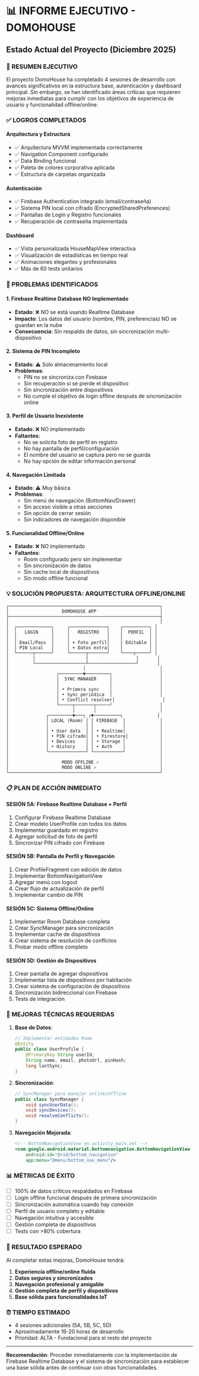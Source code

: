 # 📊 INFORME EJECUTIVO - DOMOHOUSE
## Estado Actual del Proyecto (Diciembre 2025)

### 🎯 RESUMEN EJECUTIVO

El proyecto DomoHouse ha completado 4 sesiones de desarrollo con avances significativos en la estructura base, autenticación y dashboard principal. Sin embargo, se han identificado áreas críticas que requieren mejoras inmediatas para cumplir con los objetivos de experiencia de usuario y funcionalidad offline/online.

### ✅ LOGROS COMPLETADOS

#### **Arquitectura y Estructura**
- ✅ Arquitectura MVVM implementada correctamente
- ✅ Navigation Component configurado
- ✅ Data Binding funcional
- ✅ Paleta de colores corporativa aplicada
- ✅ Estructura de carpetas organizada

#### **Autenticación**
- ✅ Firebase Authentication integrado (email/contraseña)
- ✅ Sistema PIN local con cifrado (EncryptedSharedPreferences)
- ✅ Pantallas de Login y Registro funcionales
- ✅ Recuperación de contraseña implementada

#### **Dashboard**
- ✅ Vista personalizada HouseMapView interactiva
- ✅ Visualización de estadísticas en tiempo real
- ✅ Animaciones elegantes y profesionales
- ✅ Más de 60 tests unitarios

### 🚨 PROBLEMAS IDENTIFICADOS

#### **1. Firebase Realtime Database NO Implementado**
- **Estado**: ❌ NO se está usando Realtime Database
- **Impacto**: Los datos del usuario (nombre, PIN, preferencias) NO se guardan en la nube
- **Consecuencia**: Sin respaldo de datos, sin sincronización multi-dispositivo

#### **2. Sistema de PIN Incompleto**
- **Estado**: ⚠️ Solo almacenamiento local
- **Problemas**:
  - PIN no se sincroniza con Firebase
  - Sin recuperación si se pierde el dispositivo
  - Sin sincronización entre dispositivos
  - No cumple el objetivo de login offline después de sincronización online

#### **3. Perfil de Usuario Inexistente**
- **Estado**: ❌ NO implementado
- **Faltantes**:
  - No se solicita foto de perfil en registro
  - No hay pantalla de perfil/configuración
  - El nombre del usuario se captura pero no se guarda
  - No hay opción de editar información personal

#### **4. Navegación Limitada**
- **Estado**: ⚠️ Muy básica
- **Problemas**:
  - Sin menú de navegación (BottomNav/Drawer)
  - Sin acceso visible a otras secciones
  - Sin opción de cerrar sesión
  - Sin indicadores de navegación disponible

#### **5. Funcionalidad Offline/Online**
- **Estado**: ❌ NO implementado
- **Faltantes**:
  - Room configurado pero sin implementar
  - Sin sincronización de datos
  - Sin cache local de dispositivos
  - Sin modo offline funcional

### 💡 SOLUCIÓN PROPUESTA: ARQUITECTURA OFFLINE/ONLINE

```
┌─────────────────────────────────────────────────────────┐
│                    DOMOHOUSE APP                        │
├─────────────────────────────────────────────────────────┤
│                                                         │
│  ┌─────────────┐     ┌──────────────┐    ┌──────────┐ │
│  │   LOGIN     │     │   REGISTRO   │    │  PERFIL  │ │
│  │             │     │              │    │          │ │
│  │ Email/Pass  │     │ + Foto perfil│    │ Editable │ │
│  │ PIN Local   │     │ + Datos extra│    │          │ │
│  └──────┬──────┘     └──────┬───────┘    └────┬─────┘ │
│         │                   │                  │       │
│         └───────────────────┴──────────────────┘       │
│                            │                            │
│                  ┌─────────▼─────────┐                  │
│                  │  SYNC MANAGER     │                  │
│                  │                   │                  │
│                  │ • Primera sync    │                  │
│                  │ • Sync periódica  │                  │
│                  │ • Conflict resolver│                  │
│                  └─────┬───────┬─────┘                  │
│                        │       │                        │
│              ┌─────────▼───┐ ┌▼──────────┐             │
│              │ LOCAL (Room) │ │ FIREBASE  │             │
│              │              │ │           │             │
│              │ • User data  │ │ • Realtime│             │
│              │ • PIN cifrado│ │ • Firestore│            │
│              │ • Devices    │ │ • Storage │             │
│              │ • History    │ │ • Auth    │             │
│              └──────────────┘ └───────────┘             │
│                                                         │
│                    MODO OFFLINE ✓                       │
│                    MODO ONLINE ✓                        │
└─────────────────────────────────────────────────────────┘
```

### 📋 PLAN DE ACCIÓN INMEDIATO

#### **SESIÓN 5A: Firebase Realtime Database + Perfil**
1. Configurar Firebase Realtime Database
2. Crear modelo UserProfile con todos los datos
3. Implementar guardado en registro
4. Agregar solicitud de foto de perfil
5. Sincronizar PIN cifrado con Firebase

#### **SESIÓN 5B: Pantalla de Perfil y Navegación**
1. Crear ProfileFragment con edición de datos
2. Implementar BottomNavigationView
3. Agregar menú con logout
4. Crear flujo de actualización de perfil
5. Implementar cambio de PIN

#### **SESIÓN 5C: Sistema Offline/Online**
1. Implementar Room Database completa
2. Crear SyncManager para sincronización
3. Implementar cache de dispositivos
4. Crear sistema de resolución de conflictos
5. Probar modo offline completo

#### **SESIÓN 5D: Gestión de Dispositivos**
1. Crear pantalla de agregar dispositivos
2. Implementar lista de dispositivos por habitación
3. Crear sistema de configuración de dispositivos
4. Sincronización bidireccional con Firebase
5. Tests de integración

### 🔧 MEJORAS TÉCNICAS REQUERIDAS

1. **Base de Datos**:
   ```java
   // Implementar entidades Room
   @Entity
   public class UserProfile {
       @PrimaryKey String userId;
       String name, email, photoUrl, pinHash;
       long lastSync;
   }
   ```

2. **Sincronización**:
   ```java
   // SyncManager para manejar online/offline
   public class SyncManager {
       void syncUserData();
       void syncDevices();
       void resolveConflicts();
   }
   ```

3. **Navegación Mejorada**:
   ```xml
   <!-- BottomNavigationView en activity_main.xml -->
   <com.google.android.material.bottomnavigation.BottomNavigationView
       android:id="@+id/bottom_navigation"
       app:menu="@menu/bottom_nav_menu"/>
   ```

### 📊 MÉTRICAS DE ÉXITO

- [ ] 100% de datos críticos respaldados en Firebase
- [ ] Login offline funcional después de primera sincronización
- [ ] Sincronización automática cuando hay conexión
- [ ] Perfil de usuario completo y editable
- [ ] Navegación intuitiva y accesible
- [ ] Gestión completa de dispositivos
- [ ] Tests con >80% cobertura

### 🎯 RESULTADO ESPERADO

Al completar estas mejoras, DomoHouse tendrá:
1. **Experiencia offline/online fluida**
2. **Datos seguros y sincronizados**
3. **Navegación profesional y amigable**
4. **Gestión completa de perfil y dispositivos**
5. **Base sólida para funcionalidades IoT**

### ⏰ TIEMPO ESTIMADO

- 4 sesiones adicionales (5A, 5B, 5C, 5D)
- Aproximadamente 16-20 horas de desarrollo
- Prioridad: ALTA - Fundacional para el resto del proyecto

---

**Recomendación**: Proceder inmediatamente con la implementación de Firebase Realtime Database y el sistema de sincronización para establecer una base sólida antes de continuar con otras funcionalidades.
